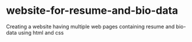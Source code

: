 # website-for-resume-and-bio-data
Creating a website having multiple web pages containing resume and bio-data using html and css

